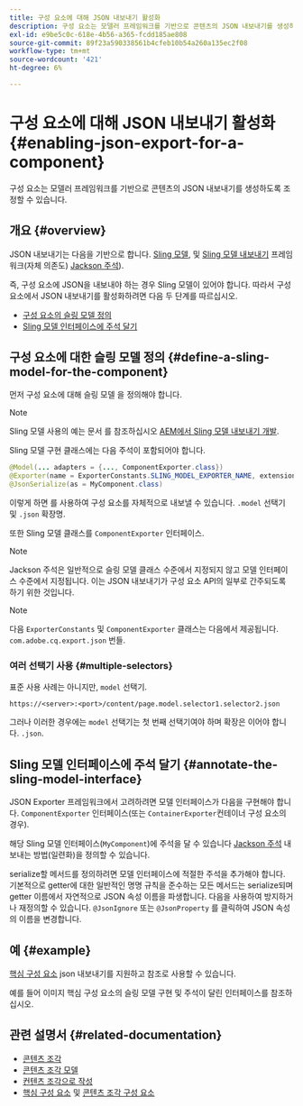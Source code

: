 ```yaml
---
title: 구성 요소에 대해 JSON 내보내기 활성화
description: 구성 요소는 모델러 프레임워크를 기반으로 콘텐츠의 JSON 내보내기를 생성하도록 조정할 수 있습니다.
exl-id: e9be5c0c-618e-4b56-a365-fcdd185ae808
source-git-commit: 89f23a590338561b4cfeb10b54a260a135ec2f08
workflow-type: tm+mt
source-wordcount: '421'
ht-degree: 6%

---
```


# 구성 요소에 대해 JSON 내보내기 활성화 {#enabling-json-export-for-a-component}

구성 요소는 모델러 프레임워크를 기반으로 콘텐츠의 JSON 내보내기를 생성하도록 조정할 수 있습니다.

## 개요 {#overview}

JSON 내보내기는 다음을 기반으로 합니다. [Sling 모델](https://sling.apache.org/documentation/bundles/models.html), 및 [Sling 모델 내보내기](https://sling.apache.org/documentation/bundles/models.html#exporter-framework-since-130) 프레임워크(자체 의존도) [Jackson 주석](https://github.com/FasterXML/jackson-annotations/wiki/Jackson-Annotations)).

즉, 구성 요소에 JSON을 내보내야 하는 경우 Sling 모델이 있어야 합니다. 따라서 구성 요소에서 JSON 내보내기를 활성화하려면 다음 두 단계를 따르십시오.

* [구성 요소의 슬링 모델 정의](#define-a-sling-model-for-the-component)
* [Sling 모델 인터페이스에 주석 달기](#annotate-the-sling-model-interface)

## 구성 요소에 대한 슬링 모델 정의 {#define-a-sling-model-for-the-component}

먼저 구성 요소에 대해 슬링 모델 을 정의해야 합니다.

>[!NOTE]
>
>Sling 모델 사용의 예는 문서 를 참조하십시오 [AEM에서 Sling 모델 내보내기 개발](https://experienceleague.adobe.com/docs/experience-manager-learn/foundation/development/develop-sling-model-exporter.html?lang=ko-KR).

Sling 모델 구현 클래스에는 다음 주석이 포함되어야 합니다.

```java
@Model(... adapters = {..., ComponentExporter.class})
@Exporter(name = ExporterConstants.SLING_MODEL_EXPORTER_NAME, extensions = ExporterConstants.SLING_MODEL_EXTENSION)
@JsonSerialize(as = MyComponent.class)
```

이렇게 하면 를 사용하여 구성 요소를 자체적으로 내보낼 수 있습니다. `.model` 선택기 및 `.json` 확장명.

또한 Sling 모델 클래스를 `ComponentExporter` 인터페이스.

>[!NOTE]
>
>Jackson 주석은 일반적으로 슬링 모델 클래스 수준에서 지정되지 않고 모델 인터페이스 수준에서 지정됩니다. 이는 JSON 내보내기가 구성 요소 API의 일부로 간주되도록 하기 위한 것입니다.

>[!NOTE]
>
>다음 `ExporterConstants` 및 `ComponentExporter` 클래스는 다음에서 제공됩니다. `com.adobe.cq.export.json` 번들.

### 여러 선택기 사용 {#multiple-selectors}

표준 사용 사례는 아니지만, `model` 선택기.

```
https://<server>:<port>/content/page.model.selector1.selector2.json
```

그러나 이러한 경우에는 `model` 선택기는 첫 번째 선택기여야 하며 확장은 이어야 합니다. `.json`.

## Sling 모델 인터페이스에 주석 달기 {#annotate-the-sling-model-interface}

JSON Exporter 프레임워크에서 고려하려면 모델 인터페이스가 다음을 구현해야 합니다. `ComponentExporter` 인터페이스(또는 `ContainerExporter`컨테이너 구성 요소의 경우).

해당 Sling 모델 인터페이스(`MyComponent`)에 주석을 달 수 있습니다 [Jackson 주석](https://github.com/FasterXML/jackson-annotations/wiki/Jackson-Annotations) 내보내는 방법(일련화)을 정의할 수 있습니다.

serialize할 메서드를 정의하려면 모델 인터페이스에 적절한 주석을 추가해야 합니다. 기본적으로 getter에 대한 일반적인 명명 규칙을 준수하는 모든 메서드는 serialize되며 getter 이름에서 자연적으로 JSON 속성 이름을 파생합니다. 다음을 사용하여 방지하거나 재정의할 수 있습니다. `@JsonIgnore` 또는 `@JsonProperty` 를 클릭하여 JSON 속성의 이름을 변경합니다.

## 예 {#example}

[핵심 구성 요소](https://experienceleague.adobe.com/docs/experience-manager-core-components/using/introduction.html) json 내보내기를 지원하고 참조로 사용할 수 있습니다.

예를 들어 이미지 핵심 구성 요소의 슬링 모델 구현 및 주석이 달린 인터페이스를 참조하십시오.

## 관련 설명서 {#related-documentation}

* [콘텐츠 조각](/help/sites-cloud/administering/content-fragments/overview.md)
* [콘텐츠 조각 모델](/help/sites-cloud/administering/content-fragments/content-fragment-models.md)
* [컨텐츠 조각으로 작성](/help/sites-cloud/authoring/fragments/content-fragments.md)
* [핵심 구성 요소](https://experienceleague.adobe.com/docs/experience-manager-core-components/using/introduction.html) 및 [콘텐츠 조각 구성 요소](https://experienceleague.adobe.com/docs/experience-manager-core-components/using/components/content-fragment-component.html)
